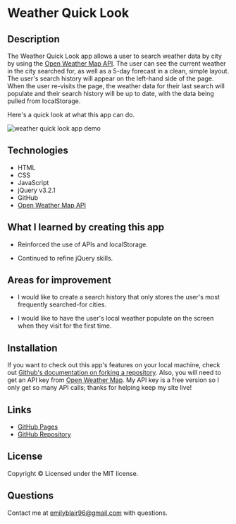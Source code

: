 # Weather Quick Look

## Description

The Weather Quick Look app allows a user to search weather data by city by using the [Open Weather Map API](https://openweathermap.org/api).  The user can see the current weather in the city searched for, as well as a 5-day forecast in a clean, simple layout.  The user's search history will appear on the left-hand side of the page.  When the user re-visits the page, the weather data for their last search will populate and their search history will be up to date, with the data being pulled from localStorage.  
  
Here's a quick look at what this app can do.

![weather quick look app demo](Assets/weather-quick-look-demo.gif)

## Technologies
* HTML
* CSS
* JavaScript
* jQuery v3.2.1
* GitHub
* [Open Weather Map API](https://openweathermap.org/api)

## What I learned by creating this app

* Reinforced the use of APIs and localStorage.

* Continued to refine jQuery skills.

## Areas for improvement

* I would like to create a search history that only stores the user's most frequently searched-for cities.

* I would like to have the user's local weather populate on the screen when they visit for the first time.

## Installation

If you want to check out this app's features on your local machine, check out [Github's documentation on forking a repository](https://docs.github.com/en/free-pro-team@latest/github/getting-started-with-github/fork-a-repo).  Also, you will need to get an API key from [Open Weather Map](https://openweathermap.org/api).  My API key is a free version so I only get so many API calls; thanks for helping keep my site live!

## Links
* [GitHub Pages](https://emblair96.github.io/weather-quick-look-app/)
* [GitHub Repository](https://github.com/emblair96/weather-quick-look-app)

## License
Copyright &copy; Licensed under the MIT license.

## Questions
Contact me at emilyblair96@gmail.com with questions.